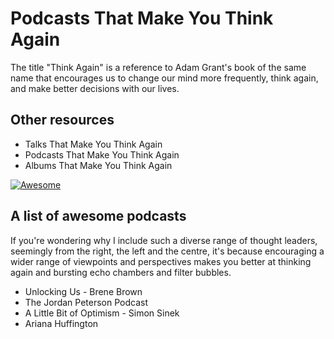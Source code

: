 # Podcasts That Make You Think Again

The title "Think Again" is a reference to Adam Grant's book of the same name that encourages us to change our mind more frequently, think again, and make better decisions with our lives.

## Other resources
* Talks That Make You Think Again
* Podcasts That Make You Think Again
* Albums That Make You Think Again

[![Awesome](https://awesome.re/badge.svg)](https://awesome.re)
## A list of awesome podcasts

If you're wondering why I include such a diverse range of thought leaders, seemingly from the right, the left and the centre, it's because encouraging a wider range of viewpoints and perspectives makes you better at thinking again and bursting echo chambers and filter bubbles.

* Unlocking Us - Brene Brown
* The Jordan Peterson Podcast
* A Little Bit of Optimism - Simon Sinek
* Ariana Huffington

